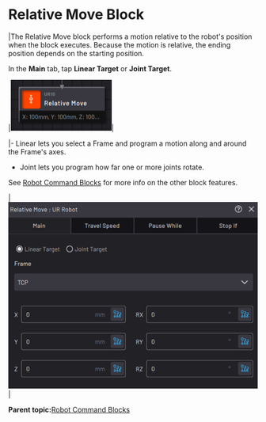 # Relative Move Block

|The Relative Move block performs a motion relative to the robot's position when the block executes. Because the motion is relative, the ending position depends on the starting position.

In the **Main** tab, tap **Linear Target** or **Joint Target**.

|![](../Images/TaskCanvasBlockGlossary/Robot-Relative-Block.png)|

|-   Linear lets you select a Frame and program a motion along and around the Frame's axes.

-   Joint lets you program how far one or more joints rotate.

See [Robot Command Blocks](Robot-Overview.md) for more info on the other block features.

|![](../Images/TaskCanvasBlockGlossary/Robot-Relative-Settings-Main.png)|

**Parent topic:**[Robot Command Blocks](../TaskCanvasBlockGlossary/Robot-Overview.md)

